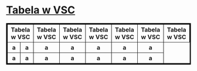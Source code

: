 <!DOCTYPE html>
<html lang="en">
<head>
    <meta author name="Bartosz Chmielewski">
    <meta charset="UTF-8">
    <meta name="viewport" content="width=device-width, initial-scale=1.0">
    <title>Tworzenie tabeli</title>
    <style>
 table{ border: 3px solid rgb(0, 0, 0);}
    </style>
<script>
alert("Tworzenie tabeli")
</script>
</head>
<h1><u>Tabela w VSC</u></h1>
<body>
<table border="4">
<tr>
<th colspan="2">Tabela w VSC</th>
<th>Tabela w VSC</th>
<th>Tabela w VSC</th>
<th>Tabela w VSC</th>
<th>Tabela w VSC</th>
<th>Tabela w VSC</th>
<th>Tabela w VSC</th>
</tr>
<tr>
<th>a</th>
<th>a</th>
<th>a</th>
<th>a</th>
<th>a</th>
<th>a</th>
<th>a</th>
</tr>
<tr>
<th>a</th>
<th>a</th>
<th>a</th>
<th>a</th>
<th>a</th>
<th>a</th>
<th>a</th>
</tr>
 </table>
</body>
</html>
